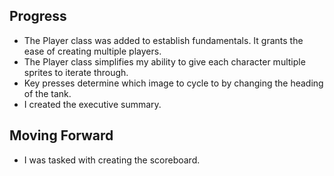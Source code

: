 ## Progress
- The Player class was added to establish fundamentals. It grants the ease of creating multiple players.
- The Player class simplifies my ability to give each character multiple sprites to iterate through.
- Key presses determine which image to cycle to by changing the heading of the tank.
- I created the executive summary.

## Moving Forward
- I was tasked with creating the scoreboard.

